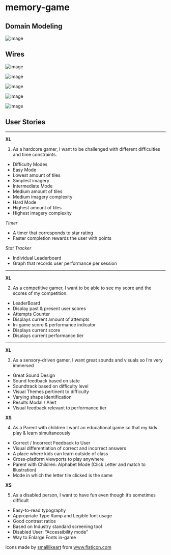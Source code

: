 # memory-game

## Domain Modeling

![image](https://user-images.githubusercontent.com/75229244/109753516-41412a80-7b97-11eb-9cef-a973e8c2a9ec.png)

## Wires

![image](https://user-images.githubusercontent.com/75229244/109753022-51a4d580-7b96-11eb-9fb0-cdda6d154130.png)

![image](https://user-images.githubusercontent.com/75229244/109753184-a47e8d00-7b96-11eb-8886-b121d9be3a21.png)

![image](https://user-images.githubusercontent.com/75229244/109753042-5bc6d400-7b96-11eb-8d6d-fd14c780dfdf.png)

![image](https://user-images.githubusercontent.com/75229244/109753057-63867880-7b96-11eb-91ed-1fc04dd595d1.png)

![image](https://user-images.githubusercontent.com/75229244/109753069-697c5980-7b96-11eb-9815-a500c619b5f1.png)

## User Stories

---

**XL**

1. As a hardcore gamer, I want to be challenged with different difficulties and time constraints.
- Difficulty Modes 
- Easy Mode
- Lowest amount of tiles
- Simplest imagery 
- Intermediate Mode
- Medium amount of tiles
- Medium imagery complexity
- Hard Mode
- Highest amount of tiles
- Highest imagery complexity

_Timer_
- A timer that corresponds to star rating
- Faster completion rewards the user with points

_Stat Tracker_
- Individual Leaderboard
- Graph that records user performance per session

---

**XL**

2. As a competitive gamer, I want to be able to see my score and the scores of my competition.
- LeaderBoard
- Display past & present user scores
- Attempts Counter
- Displays current amount of attempts
- In-game score & performance indicator
- Displays current score 
- Displays current performance tier

---

**XL**

3. As a sensory-driven gamer, I want great sounds and visuals so I’m very immersed
- Great Sound Design
- Sound feedback based on state
- Soundtrack based on difficulty level
- Visual Themes pertinent to difficulty
- Varying shape identification 
- Results Modal / Alert
- Visual feedback relevant to performance tier

**XS**

4. As a Parent with children I want an educational game so that my kids play & learn simultaneously
- Correct / Incorrect Feedback to User
- Visual differentiation of correct and incorrect answers
- A place where kids can learn outside of class
- Cross-platform viewports to play anywhere
- Parent with Children: Alphabet Mode (Click Letter and match to Illustration)
- Mode in which the letter tile clicked is the same 

**XS**

5. As a disabled person, I want to have fun even though it’s sometimes difficult
- Easy-to-read typography
- Appropriate Type Ramp and Legible font usage
- Good contrast ratios
- Based on Industry standard screening tool
- Disabled User: “Accessibility mode”
- Way to Enlarge Fonts in-game


<!-- dinosaur image pack reference is below -->
<div>Icons made by <a href="https://www.flaticon.com/authors/smalllikeart" title="smalllikeart">smalllikeart</a> from <a href="https://www.flaticon.com/" title="Flaticon">www.flaticon.com</a></div>